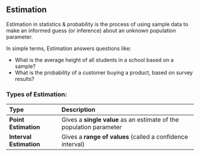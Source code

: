 ## Estimation 
Estimation in statistics & probability is the process of using sample data to make an informed guess (or inference) about an unknown population parameter.  

In simple terms, Estimation answers questions like:
- What is the average height of all students in a school based on a sample?
- What is the probability of a customer buying a product, based on survey results?

### Types of Estimation:
| Type                    | Description                                                         |
| :---------------------- | :------------------------------------------------------------------ |
| **Point Estimation**    | Gives a **single value** as an estimate of the population parameter |
| **Interval Estimation** | Gives a **range of values** (called a confidence interval)          |

